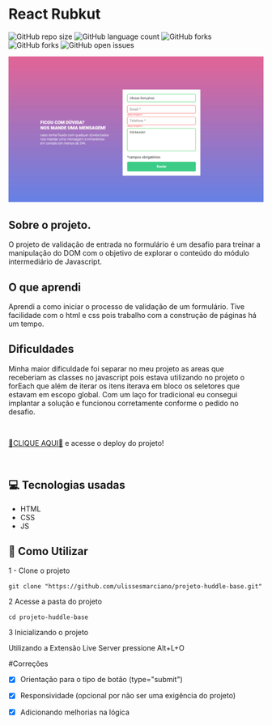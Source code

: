 # React Rubkut

![GitHub repo size](https://img.shields.io/github/repo-size/ulissesmarciano/projeto-formulario-js-intermediario?style=for-the-badge)
![GitHub language count](https://img.shields.io/github/languages/count/ulissesmarciano/projeto-formulario-js-intermediario?style=for-the-badge)
![GitHub forks](https://img.shields.io/github/forks/ulissesmarciano/projeto-formulario-js-intermediario?style=for-the-badge)
![GitHub forks](https://img.shields.io/github/forks/ulissesmarciano/projeto-formulario-js-intermediario?style=for-the-badge)
![GitHub open issues](https://img.shields.io/github/issues/ulissesmarciano/projeto-formulario-js-intermediario?style=for-the-badge)

<img src="./src/images/readme/ilustracao.png" alt="Imagem do projeto">


<br>

## Sobre o projeto.

O projeto de validação de entrada no formulário é um desafio para treinar a manipulação do DOM com o objetivo de explorar o conteúdo do módulo intermediário de Javascript.

## O que aprendi

Aprendi a como iniciar o processo de validação de um formulário. Tive facilidade com o html e css pois trabalho com a construção de páginas há um tempo.


## Dificuldades

Minha maior dificuldade foi separar no meu projeto as areas que receberiam as classes no javascript pois estava utilizando no projeto o forEach que além de iterar os itens iterava em bloco os seletores que estavam em escopo global. Com um laço for tradicional eu consegui implantar a solução e funcionou corretamente conforme o pedido no desafio.

<br>

<a href="https://projeto-formulario-js-intermediario.vercel.app/" target="_blank">🎁CLIQUE AQUI🎁</a> e acesse o deploy do projeto!

<br>

## 💻 Tecnologias usadas
- HTML
- CSS
- JS


## 🚀 Como Utilizar

1 - Clone o projeto

```
git clone "https://github.com/ulissesmarciano/projeto-huddle-base.git"
```
2 Acesse a pasta do projeto

```
cd projeto-huddle-base
```

3 Inicializando o projeto


Utilizando a Extensão Live Server pressione Alt+L+O


#Correções

- [x] Orientação para o tipo de botão (type="submit")
- [x] Responsividade (opcional por não ser uma exigência do projeto)
- [x] Adicionando melhorias na lógica


